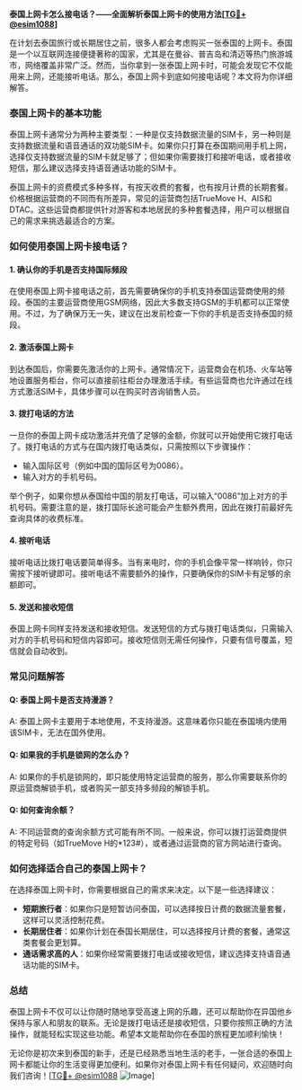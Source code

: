 **泰国上网卡怎么接电话？——全面解析泰国上网卡的使用方法[[TG💪+ @esim1088](https://t.me/s/esim1088)]**

在计划去泰国旅行或长期居住之前，很多人都会考虑购买一张泰国的上网卡。泰国是一个以互联网连接便捷著称的国家，尤其是在曼谷、普吉岛和清迈等热门旅游城市，网络覆盖非常广泛。然而，当你拿到一张泰国上网卡时，可能会发现它不仅能用来上网，还能接听电话。那么，泰国上网卡到底如何接电话呢？本文将为你详细解答。

### 泰国上网卡的基本功能

泰国上网卡通常分为两种主要类型：一种是仅支持数据流量的SIM卡，另一种则是支持数据流量和语音通话的双功能SIM卡。如果你只打算在泰国期间用手机上网，选择仅支持数据流量的SIM卡就足够了；但如果你需要拨打和接听电话，或者接收短信，那么建议选择支持语音通话功能的SIM卡。

泰国上网卡的资费模式多种多样，有按天收费的套餐，也有按月计费的长期套餐。价格根据运营商的不同而有所差异，常见的运营商包括TrueMove H、AIS和DTAC。这些运营商都提供针对游客和本地居民的多种套餐选择，用户可以根据自己的需求来挑选最适合的方案。

### 如何使用泰国上网卡接电话？

#### 1. **确认你的手机是否支持国际频段**
在使用泰国上网卡接电话之前，首先需要确保你的手机支持泰国运营商使用的频段。泰国的主要运营商使用GSM网络，因此大多数支持GSM的手机都可以正常使用。不过，为了确保万无一失，建议在出发前检查一下你的手机是否支持泰国的频段。

#### 2. **激活泰国上网卡**
到达泰国后，你需要先激活你的上网卡。通常情况下，运营商会在机场、火车站等地设置服务柜台，你可以直接前往柜台办理激活手续。有些运营商也允许通过在线方式激活SIM卡，具体步骤可以在购买时咨询销售人员。

#### 3. **拨打电话的方法**
一旦你的泰国上网卡成功激活并充值了足够的金额，你就可以开始使用它拨打电话了。拨打电话的方式与在国内拨打电话类似，只需按照以下步骤操作：

- 输入国际区号（例如中国的国际区号为0086）。
- 输入对方的手机号码。

举个例子，如果你想从泰国给中国的朋友打电话，可以输入“0086”加上对方的手机号码。需要注意的是，拨打国际长途可能会产生额外费用，因此在拨打前最好先查询具体的收费标准。

#### 4. **接听电话**
接听电话比拨打电话要简单得多。当有来电时，你的手机会像平常一样响铃，你只需按下接听键即可。接听电话不需要额外的操作，只要确保你的SIM卡有足够的余额即可。

#### 5. **发送和接收短信**
泰国上网卡同样支持发送和接收短信。发送短信的方式与拨打电话类似，只需输入对方的手机号码和短信内容即可。接收短信则无需任何操作，只要有信号覆盖，短信就会自动收到。

### 常见问题解答

#### Q: 泰国上网卡是否支持漫游？
A: 泰国上网卡主要用于本地使用，不支持漫游。这意味着你只能在泰国境内使用该SIM卡，无法在国外使用。

#### Q: 如果我的手机是锁网的怎么办？
A: 如果你的手机是锁网的，即只能使用特定运营商的服务，那么你需要联系你的原运营商解锁手机，或者购买一部支持多频段的解锁手机。

#### Q: 如何查询余额？
A: 不同运营商的查询余额方式可能有所不同。一般来说，你可以拨打运营商提供的特定号码（如TrueMove H的*123#），或者通过运营商的官方网站进行查询。

### 如何选择适合自己的泰国上网卡？

在选择泰国上网卡时，你需要根据自己的需求来决定。以下是一些选择建议：

- **短期旅行者**：如果你只是短暂访问泰国，可以选择按日计费的数据流量套餐，这样可以灵活控制花费。
- **长期居住者**：如果你计划在泰国长期居住，可以选择按月计费的套餐，通常这类套餐会更划算。
- **通话需求高的人**：如果你经常需要拨打电话或接收短信，建议选择支持语音通话功能的SIM卡。

### 总结

泰国上网卡不仅可以让你随时随地享受高速上网的乐趣，还可以帮助你在异国他乡保持与家人和朋友的联系。无论是拨打电话还是接收短信，只要你按照正确的方法操作，就能轻松实现这些功能。希望本文能帮助你在泰国的旅程更加顺利愉快！

无论你是初次来到泰国的新手，还是已经熟悉当地生活的老手，一张合适的泰国上网卡都能让你的生活变得更加便利。如果你对泰国上网卡有任何疑问，欢迎随时向我们咨询！[[TG💪+ @esim1088](https://t.me/s/esim1088) ![Image](https://i.postimg.cc/4NQfJmqS/Snipaste-2025-05-13-00-14-12.png)]